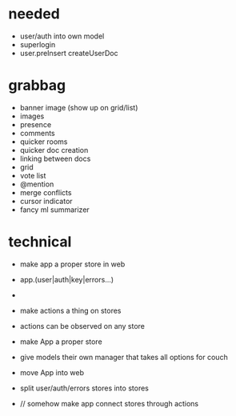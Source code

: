 # needed

- user/auth into own model
- superlogin
- user.preInsert createUserDoc

# grabbag

  - banner image (show up on grid/list)
  - images
  - presence
  - comments
  - quicker rooms
  - quicker doc creation
  - linking between docs
  - grid
  - vote list
  - @mention
  - merge conflicts
  - cursor indicator
  - fancy ml summarizer

# technical

- make app a proper store in web
- app.(user|auth|key|errors...)
-

- make actions a thing on stores
- actions can be observed on any store
- make App a proper store
- give models their own manager that takes all options for couch
- move App into web
- split user/auth/errors stores into stores
- // somehow make app connect stores through actions
